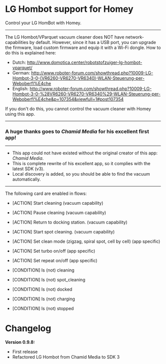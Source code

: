 # LG Hombot support for Homey

Control your LG HomBot with Homey. 

***

The LG Hombot/VParquet vacuum cleaner does NOT have network-capabilities by default. However, since it has a USB port, you can upgrade the firmware, load custom firmware and equip it with a Wi-Fi dongle. How to do this is explained here:
- Dutch: http://www.domotica.center/robotstofzuiger-lg-hombot-vparquet/
- German: http://www.roboter-forum.com/showthread.php?10009-LG-Hombot-3-0-(VR6260-VR6270-VR6340)-WLAN-Steuerung-per-Weboberfl%E4che
- English: http://www.roboter-forum.com/showthread.php?10009-LG-Hombot-3-0-%28VR6260-VR6270-VR6340%29-WLAN-Steuerung-per-Weboberfl%E4che&p=107354&viewfull=1#post107354

If you don't do this, you cannot control the vacuum cleaner with Homey using this app.

***
### A huge thanks goes to *Chamid Media* for his excellent first app! 

***
- This app could not have existed without the original creator of this app: *Chamid Media*.   
- This is complete rewrite of his excellent app, so it complies with the latest SDK (v3).  
- Local discovery is added, so you should be able to find the vacuum automatically.
***

The following  card are enabled in flows:
- [ACTION] Start cleaning (vacuum capability)
- [ACTION] Pause cleaning (vacuum capability)
- [ACTION] Return to docking station. (vacuum capability)
- [ACTION] Start spot cleaning. (vacuum capability)
- [ACTION] Set clean mode (zigzag, spiral spot, cell by cell) (app specific)
- [ACTION] Set turbo on/off (app specific)
- [ACTION] Set repeat on/off (app specific)

- [CONDITION] Is (not) cleaning
- [CONDITION] Is (not) spot_cleaning
- [CONDITION] Is (not) docked
- [CONDITION] Is (not) charging
- [CONDITION] Is (not) stopped

# Changelog
**Version 0.9.8:**
- First release
- Refactored LG Hombot from Chamid Media to SDK 3

